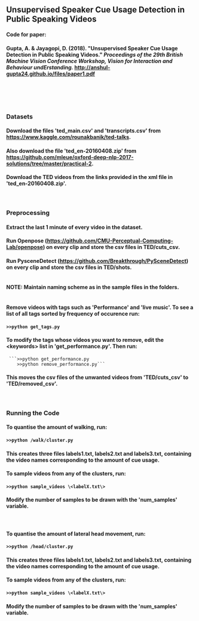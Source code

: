 ## Unsupervised Speaker Cue Usage Detection in Public Speaking Videos

#### Code for paper:
#### Gupta, A. & Jayagopi, D. (2018). "Unsupervised Speaker Cue Usage Detection in Public Speaking Videos." *Proceedings of the 29th British Machine Vision Conference Workshop, Vision for Interaction and Behaviour undErstanding.* http://anshul-gupta24.github.io/files/paper1.pdf
# </br>

####
### Datasets
#### Download the files 'ted_main.csv' and 'transcripts.csv' from https://www.kaggle.com/rounakbanik/ted-talks.
#### Also download the file 'ted_en-20160408.zip' from https://github.com/mleue/oxford-deep-nlp-2017-solutions/tree/master/practical-2.
#### Download the TED videos from the links provided in the xml file in 'ted_en-20160408.zip'.
#### </br>


### Preprocessing
#### Extract the last 1 minute of every video in the dataset.
#### Run Openpose (https://github.com/CMU-Perceptual-Computing-Lab/openpose) on every clip and store the csv files in TED/cuts_csv.
#### Run PysceneDetect (https://github.com/Breakthrough/PySceneDetect) on every clip and store the csv files in TED/shots. </br> </br>
#### NOTE: Maintain naming scheme as in the sample files in the folders. </br></br>
#### Remove videos with tags such as 'Performance' and 'live music'. To see a list of all tags sorted by frequency of occurence run:
#### ```>>python get_tags.py```
#### To modify the tags whose videos you want to remove, edit the \<keywords\> list in 'get_performance.py'. Then run:
     ```>>python get_performance.py
        >>python remove_performance.py```
#### This moves the csv files of the unwanted videos from 'TED/cuts_csv' to 'TED/removed_csv'. 
#### </br>

### Running the Code
#### To quantise the amount of walking, run:
#### ```>>python /walk/cluster.py```
#### This creates three files labels1.txt, labels2.txt and labels3.txt, containing the video names corresponding to the amount of cue usage.
#### To sample videos from any of the clusters, run:
#### ```>>python sample_videos \<labelX.txt\>```
#### Modify the number of samples to be drawn with the 'num_samples' variable.
#### </br>

#### To quantise the amount of lateral head movement, run:
#### ```>>python /head/cluster.py```
#### This creates three files labels1.txt, labels2.txt and labels3.txt, containing the video names corresponding to the amount of cue usage.
#### To sample videos from any of the clusters, run:
#### ```>>python sample_videos \<labelX.txt\>```
#### Modify the number of samples to be drawn with the 'num_samples' variable.
